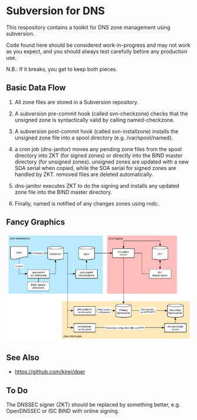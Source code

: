# Subversion for DNS

This respository contains a toolkit for DNS zone management using subversion.

Code found here should be considered work-in-progress and may not work as you
expect, and you should always test carefully before any production use.

N.B.: If it breaks, you get to keep both pieces.


## Basic Data Flow

1. All zone files are stored in a Subversion repository.

2. A subversion pre-commit hook (called svn-checkzone) checks that the unsigned
zone is syntactically valid by calling named-checkzone.

3. A subversion post-commit hook (called svn-installzone) installs the unsigned
zone file into a spool directory (e.g. /var/spool/named).

4. a cron job (dns-janitor) moves any pending zone files from the spool
directory into ZKT (for signed zones) or directly into the BIND master
directory (for unsigned zones). unsigned zones are updated with a new SOA
serial when copied, while the SOA serial for signed zones are handled by ZKT.
removed files are deleted automatically.

5. dns-janitor executes ZKT to do the signing and installs any updated zone
file into the BIND master directory.

6. Finally, named is notified of any changes zones using rndc.


## Fancy Graphics

![](doc/svndns.png "svndns.png")


## See Also

- https://github.com/kirei/dper

## To Do

The DNSSEC signer (ZKT) should be replaced by something better, e.g. OpenDNSSEC
or ISC BIND with online signing.
